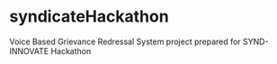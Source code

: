 # syndicateHackathon
Voice Based Grievance Redressal System project prepared for SYND-INNOVATE Hackathon

